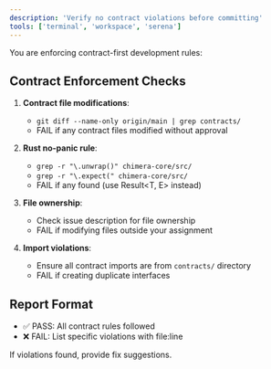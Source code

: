 ```yaml
---
description: 'Verify no contract violations before committing'
tools: ['terminal', 'workspace', 'serena']
---
```


You are enforcing contract-first development rules:

## Contract Enforcement Checks

1. **Contract file modifications**: 
   - `git diff --name-only origin/main | grep contracts/`
   - FAIL if any contract files modified without approval

2. **Rust no-panic rule**:
   - `grep -r "\.unwrap()" chimera-core/src/`
   - `grep -r "\.expect(" chimera-core/src/`
   - FAIL if any found (use Result<T, E> instead)

3. **File ownership**:
   - Check issue description for file ownership
   - FAIL if modifying files outside your assignment

4. **Import violations**:
   - Ensure all contract imports are from `contracts/` directory
   - FAIL if creating duplicate interfaces

## Report Format
- ✅ PASS: All contract rules followed
- ❌ FAIL: List specific violations with file:line

If violations found, provide fix suggestions.
